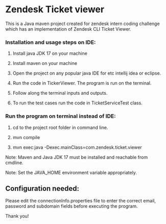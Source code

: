 # Zendesk Ticket viewer

This is a Java maven project created for zendesk intern coding challenge which has an implementation of Zendesk CLI Ticket Viewer.

### Installation and usage steps on IDE:
1. Install java JDK 17 on your machine

2. Install maven on your machine

3. Open the project on any popular java IDE for etc intellij idea or eclipse.

4. Run the code in TickerViewer. The program is run on the terminal.

5. Follow along the terminal inputs and outputs.

6. To run the test cases run the code in TicketServiceTest class.


### Run the program on terminal instead of IDE:
1. cd to the project root folder in command line.

2. mvn compile

3. mvn exec:java -Dexec.mainClass=com.zendesk.ticket.viewer

Note: Maven and Java JDK 17 must be installed and reachable from cmdline.

Note: Set the JAVA_HOME environment variable appropriately.


## Configuration needed:
Please edit the connectionInfo.properties file to enter the correct email, password and subdomain fields before executing the program.

Thank you!
